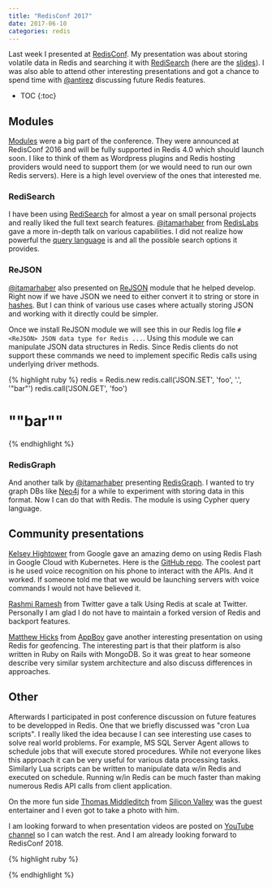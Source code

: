```yaml
---
title: "RedisConf 2017"
date: 2017-06-10
categories: redis
---
```


Last week I presented at [RedisConf](http://redisconf.com/).  My presentation was about storing volatile data in Redis and searching it with [RediSearch](http://redisearch.io/) (here are the [slides](https://www.slideshare.net/DmitryPolyakovsky/using-redis-and-redisearch-module-to-store-and-search-volatile-data)).  I was also able to attend other interesting presentations and got a chance to spend time with [@antirez](https://twitter.com/antirez) discussing future Redis features.  

* TOC
{:toc}

## Modules

[Modules](http://redismodules.com/) were a big part of the conference.  They were announced at RedisConf 2016 and will be fully supported in Redis 4.0 which should launch soon.  I like to think of them as Wordpress plugins and Redis hosting providers would need to support them (or we would need to run our own Redis servers).  Here is a high level overview of the ones that interested me.  

### RediSearch

I have been using [RediSearch](http://redisearch.io/) for almost a year on small personal projects and really liked the full text search features.  [@itamarhaber](https://twitter.com/itamarhaber) from [RedisLabs](https://redislabs.com/) gave a more in-depth talk on various capabilities.  I did not realize how powerful the [query language](http://redisearch.io/Commands/#ftsearch) is and all the possible search options it provides.

### ReJSON

[@itamarhaber](https://twitter.com/itamarhaber) also presented on [ReJSON](http://rejson.io/) module that he helped develop.  Right now if we have JSON we need to either convert it to string or store in  [hashes](https://redis.io/topics/data-types#hashes).  But I can think of various use cases where actually storing JSON and working with it directly could be simpler.

Once we install ReJSON module we will see this in our Redis log file `# <ReJSON> JSON data type for Redis ...`.  Using this module we can manipulate JSON data structures in Redis.  Since Redis clients do not support these commands we need to implement specific Redis calls using underlying driver methods.  

{% highlight ruby %}
redis = Redis.new
redis.call('JSON.SET', 'foo', '.', '"bar"')
redis.call('JSON.GET', 'foo')
# "\"bar\""
{% endhighlight %}

### RedisGraph

And another talk by [@itamarhaber](https://twitter.com/itamarhaber) presenting [RedisGraph](http://redisgraph.io/).  I wanted to try graph DBs like [Neo4j](https://neo4j.com/) for a while to experiment with storing data in this format.  Now I can do that with Redis.  The module is using Cypher query language.

## Community presentations

[Kelsey Hightower](https://github.com/kelseyhightower) from Google gave an amazing demo on using Redis Flash in Google Cloud with Kubernetes.  Here is the [GitHub repo](https://github.com/kelseyhightower/redis-enterprise-on-kubernetes).  The coolest part is he used voice recognition on his phone to interact with the APIs.  And it worked.  If someone told me that we would be launching servers with voice commands I would not have believed it.  

[Rashmi Ramesh](https://twitter.com/rashmi_ur) from Twitter gave a talk Using Redis at scale at Twitter.  Personally I am glad I do not have to maintain a forked version of Redis and backport features.  

[Matthew Hicks](https://github.com/mkigikm) from [AppBoy](https://www.appboy.com/) gave another interesting presentation on using Redis for geofencing.  The interesting part is that their platform is also written in Ruby on Rails with MongoDB.  So it was great to hear someone describe very similar system architecture and also discuss differences in approaches.  

## Other

Afterwards I participated in post conference discussion on future features to be developped in Redis.  One that we briefly discussed was "cron Lua scripts".  I really liked the idea because I can see interesting use cases to solve real world problems.  For example, MS SQL Server Agent allows to schedule jobs that will execute stored procedures.  While not everyone likes this approach it can be very useful for various data processing tasks.  Similarly Lua scripts can be written to manipulate data w/in Redis and executed on schedule.  Running w/in Redis can be much faster than making numerous Redis API calls from client application.  

On the more fun side [Thomas Middleditch](http://www.thomasmiddleditch.com/) from [Silicon Valley](http://www.hbo.com/silicon-valley) was the guest entertainer and I even got to take a photo with him.  

I am looking forward to when presentation videos are posted on [YouTube channel](https://www.youtube.com/channel/UCD78lHSwYqMlyetR0_P4Vig) so I can watch the rest.  And I am already looking forward to RedisConf 2018.  

{% highlight ruby %}

{% endhighlight %}

